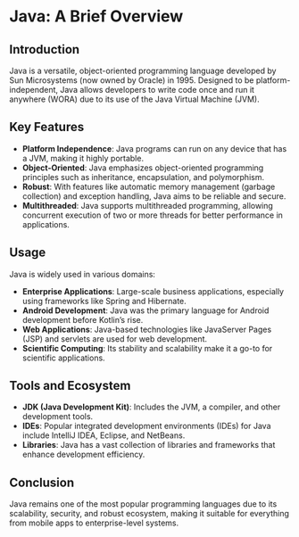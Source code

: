 # Java: A Brief Overview

## Introduction
Java is a versatile, object-oriented programming language developed by Sun Microsystems (now owned by Oracle) in 1995. Designed to be platform-independent, Java allows developers to write code once and run it anywhere (WORA) due to its use of the Java Virtual Machine (JVM).

## Key Features
- **Platform Independence**: Java programs can run on any device that has a JVM, making it highly portable.
- **Object-Oriented**: Java emphasizes object-oriented programming principles such as inheritance, encapsulation, and polymorphism.
- **Robust**: With features like automatic memory management (garbage collection) and exception handling, Java aims to be reliable and secure.
- **Multithreaded**: Java supports multithreaded programming, allowing concurrent execution of two or more threads for better performance in applications.

## Usage
Java is widely used in various domains:
- **Enterprise Applications**: Large-scale business applications, especially using frameworks like Spring and Hibernate.
- **Android Development**: Java was the primary language for Android development before Kotlin’s rise.
- **Web Applications**: Java-based technologies like JavaServer Pages (JSP) and servlets are used for web development.
- **Scientific Computing**: Its stability and scalability make it a go-to for scientific applications.

## Tools and Ecosystem
- **JDK (Java Development Kit)**: Includes the JVM, a compiler, and other development tools.
- **IDEs**: Popular integrated development environments (IDEs) for Java include IntelliJ IDEA, Eclipse, and NetBeans.
- **Libraries**: Java has a vast collection of libraries and frameworks that enhance development efficiency.

## Conclusion
Java remains one of the most popular programming languages due to its scalability, security, and robust ecosystem, making it suitable for everything from mobile apps to enterprise-level systems.
